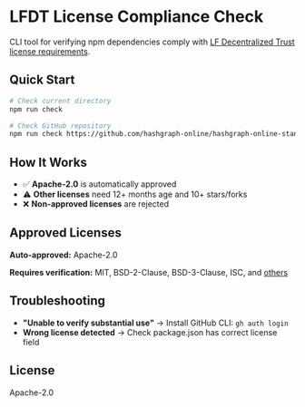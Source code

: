 # LFDT License Compliance Check

CLI tool for verifying npm dependencies comply with [LF Decentralized Trust license requirements](https://lf-decentralized-trust.github.io/governance/governing-documents/allowed-third-party-licenses.html).


## Quick Start

```bash
# Check current directory
npm run check

# Check GitHub repository
npm run check https://github.com/hashgraph-online/hashgraph-online-standards-sdk-js
```

## How It Works

- ✅ **Apache-2.0** is automatically approved
- ⚠️ **Other licenses** need 12+ months age and 10+ stars/forks
- ❌ **Non-approved licenses** are rejected

## Approved Licenses

**Auto-approved:** Apache-2.0

**Requires verification:** MIT, BSD-2-Clause, BSD-3-Clause, ISC, and [others](https://lf-decentralized-trust.github.io/governance/governing-documents/allowed-third-party-licenses.html#approved-licenses-for-allowlist)

## Troubleshooting

- **"Unable to verify substantial use"** → Install GitHub CLI: `gh auth login`
- **Wrong license detected** → Check package.json has correct license field

## License

Apache-2.0